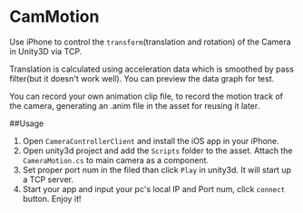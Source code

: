 # CamMotion
Use iPhone to control the `transform`(translation and rotation) of the Camera in Unity3D via TCP.

Translation is calculated using acceleration data which is smoothed by pass filter(but it doesn't work well). You can preview the data graph for test.

You can record your own animation clip file, to record the motion track of the camera, generating an .anim file in the asset for reusing it later.

##Usage
1. Open `CameraControllerClient` and install the iOS app in your iPhone.
2. Open unity3d project and add the `Scripts` folder to the asset. Attach the `CameraMotion.cs` to main camera as a component.
3. Set proper port num in the filed than click `Play` in unity3d. It will start up a TCP server.
4. Start your app and input your pc's local IP and Port num, click `connect` button. Enjoy it!
